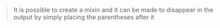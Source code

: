 >It is possible to create a mixin and it can be made to disappear in the output by simply placing the parentheses after it